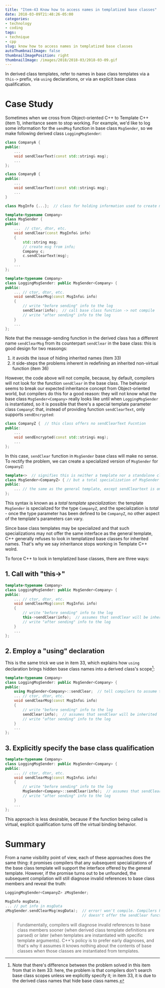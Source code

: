 ```yaml
---
title: "Item-43 Know how to access names in templatized base classes"
date: 2018-03-09T21:48:26-05:00
categories:
- technology
- coding
tags:
- technique
- cpp
slug: know how to access names in templatized base classes
autoThumbnailImage: false
thumbnailImagePosition: right
thumbnailImage: /images/2018/2018-03/2018-03-09.gif
---
```


In derived class templates, refer to names in base class templates via a `this->` prefix, via `using` declarations, or via an explicit base class qualification.
<!--more-->
<!-- toc -->

# Case Study

Sometimes when we cross from Object-oriented C++ to Template C++ (item 1), inheritance seem to stop working. For example, we'd like to log some information for the `sendMsg` function in base class `MsgSender`, so we make following derived class `LoggingMsgSender`:

```cpp
class CompanyA {
public:
    ...
    void sendClearText(const std::string& msg);
    ...
};

class CompanyB {
public:
    ...
    void sendClearText(const std::string& msg);
    ...
}

class MsgInfo {...};  // class for holding information used to create msg

template<typename Company>
class MsgSender {
public:
    ...  // ctor, dtor, etc.
    void sendClear(const MsgInfo& info)
    {
        std::string msg;
        // create msg from info;
        Company c;
        c.sendClearText(msg);
    }
    ...
};

template<typename Company>
class LoggingMsgSender: public MsgSender<Company> {
public:
    ... // ctor, dtor, etc.
    void sendClearMsg(const MsgInfo& info)
    {
        // write "before sending" info to the log
        sendClear(info);  // call base class function -> not compile
        // write "after sending" info to the log
    }
    ...
};
```

Note that the message-sending function in the derived class has a different name `sendClearMsg` from its counterpart `sendClear` in the base class: this is good design for two reasongs:

1. it avoids the issue of hiding inherited names (item 33)
2. it side-steps the problems inherent in redefining an inherited non-virtual function (item 36)

However, the code above will not compile, because, by default, compilers will not look for the function `sendClear` in the base class. The behavior seems to break our expected inheritance concept from Object-oriented world, but compilers do this for a good reason: they will not know what the base class `MsgSender<Company>` really looks like until when `LoggingMsgSender` is instantiated, so it is possible that there's a special template parameter class `CompanyC` that, instead of providing function `sendClearText`, only supports `sendEncrypted`:

```cpp
class CompanyZ {  // this class offers no sendClearText Fucntion
public:
    ...
    void sendEncrypted(const std::string& msg);
    ...
};
```

In this case, `sendClear` function in `MsgSender` base class will make no sense. To rectify the problem, we can create a specialized version of `MsgSender` for `CompanyZ`:

```cpp
template<>  // signifies this is neither a template nor a standalone class
class MsgSender<CompanyZ> { // but a total specialization of MsgSender
public:
    ... // the same as the general template, except sendCleartext is omitted
};
```

This syntax is known as a _total template specialization_: the template `MsgSender` is specialized for the type `CompanyZ`, and the specialization is _total_ - once the type parameter has been defined to be `CompanyZ`, no other aspect of the template's parameters can vary.

Since base class templates may be specialized and that such specializations may not offer the same interface as the general template, C++ generally  refuses to look in templatized base classes for inherited names. That's why we say inheritance stops working in Template C++ wolrd.

To force C++ to look in templatized base classes, there are three ways:

## 1. Call with "this->"

```cpp
template<typename Company>
class LoggingMsgSender: public MsgSender<Company> {
public:
    ... // ctor, dtor, etc.
    void sendClearMsg(const MsgInfo& info)
    {
        // write "before sending" info to the log
        this->sendClear(info);  // assumes that sendClear will be inherited
        // write "after sending" info to the log
    }
    ...
};
```

## 2. Employ a "using" declaration

This is the same trick we use in item 33, which explains how `using` declaration brings hidden base class names into a derived class's scope[^1]:

```cpp
template<typename Company>
class LoggingMsgSender: public MsgSender<Company> {
public:
    using MsgSender<Company>::sendClear;  // tell compilers to assume that sendClear is in the base class
    ... // ctor, dtor, etc.
    void sendClearMsg(const MsgInfo& info)
    {
        // write "before sending" info to the log
        sendClear(info);  // assumes that sendClear will be inherited
        // write "after sending" info to the log
    }
    ...
};
```

## 3. Explicitly specify the base class qualification

```cpp
template<typename Company>
class LoggingMsgSender: public MsgSender<Company> {
public:
    ... // ctor, dtor, etc.
    void sendClearMsg(const MsgInfo& info)
    {
        // write "before sending" info to the log
        MsgSender<Company>::sendClear(info);  // assumes that sendClear will be inherited
        // write "after sending" info to the log
    }
    ...
};
```

This approach is less desirable, because if the function being called is virtual, explicit qualification turns off the virtual binding behavior.

# Summary

From a name visibility point of view, each of these approaches does the same thing: it promises  compilers that any subsequent specializations of the base class template will support the interface  offered by the general template. However, if the promise turns out to be unfounded, the subsequent compilation will still diagnose invalid references to base class members and reveal the truth:

```cpp
LoggingMsgSender<CompanyZ> zMsgSender;

MsgInfo msgData;
... // put info in msgData
zMsgSender.sendClearMsg(msgData);  // error! won't compile. Compilers know the base class MsgSender<CompanyZ> 
                                   // doesn't offer the sendClear function for this template specilization
```

>Fundamentally, compilers will diagnose invalid references to base class members sooner (when derived class template definitions are parsed) or later (when templates are instantiated with specific template arguments). C++'s policy is to prefer early diagnoses, and that's why it assumes it knows nothing about the contents of base classes when those classes are instantiated from templates.

[^1]: Note that there's difference between the problem solved in this item from that in item 33: here, the problem is that compilers don't search base class scopes unless we explicitly specify it; in item 33, it is due to the derived class names that hide base class names.
